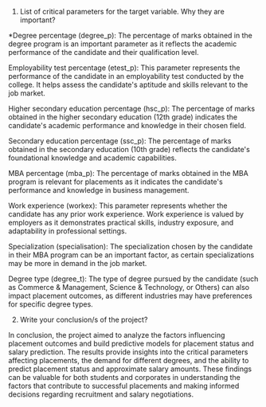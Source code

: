 1. List of critical parameters for the target variable. Why they are important?

*Degree percentage (degree_p): The percentage of marks obtained in the degree program is an important parameter as it reflects the academic performance of the candidate and their qualification level.

Employability test percentage (etest_p): This parameter represents the performance of the candidate in an employability test conducted by the college. It helps assess the candidate's aptitude and skills relevant to the job market.

Higher secondary education percentage (hsc_p): The percentage of marks obtained in the higher secondary education (12th grade) indicates the candidate's academic performance and knowledge in their chosen field.

Secondary education percentage (ssc_p): The percentage of marks obtained in the secondary education (10th grade) reflects the candidate's foundational knowledge and academic capabilities.

MBA percentage (mba_p): The percentage of marks obtained in the MBA program is relevant for placements as it indicates the candidate's performance and knowledge in business management.

Work experience (workex): This parameter represents whether the candidate has any prior work experience. Work experience is valued by employers as it demonstrates practical skills, industry exposure, and adaptability in professional settings.

Specialization (specialisation): The specialization chosen by the candidate in their MBA program can be an important factor, as certain specializations may be more in demand in the job market.

Degree type (degree_t): The type of degree pursued by the candidate (such as Commerce & Management, Science & Technology, or Others) can also impact placement outcomes, as different industries may have preferences for specific degree types.

2. Write your conclusion/s of the project?

In conclusion, the project aimed to analyze the factors influencing placement outcomes and build predictive models for placement status and salary prediction. The results provide insights into the critical parameters affecting placements,
the demand for different degrees, and the ability to predict placement status and approximate salary amounts. These findings can be valuable for both students and corporates in understanding the factors that contribute to successful placements
and making informed decisions regarding recruitment and salary negotiations.
